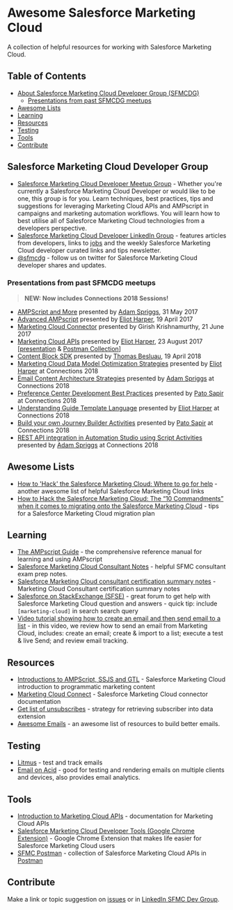 # Awesome Salesforce Marketing Cloud

A collection of helpful resources for working with Salesforce Marketing Cloud.

## Table of Contents

* [About Salesforce Marketing Cloud Developer Group (SFMCDG)](#salesforce-marketing-cloud-developer-group)
  * [Presentations from past SFMCDG meetups](#presentations-from-past-sfmcdg-meetups)
* [Awesome Lists](#awesome-lists)
* [Learning](#learning)
* [Resources](#resources)
* [Testing](#testing)
* [Tools](#tools)
* [Contribute](#contribute)

## Salesforce Marketing Cloud Developer Group

* [Salesforce Marketing Cloud Developer Meetup Group](https://www.meetup.com/Salesforce-Marketing-Cloud-Developers-Group/) - Whether you're currently a Salesforce Marketing Cloud Developer or would like to be one, this group is for you. Learn techniques, best practices, tips and suggestions for leveraging Marketing Cloud APIs and AMPscript in campaigns and marketing automation workflows. You will learn how to best utilise all of Salesforce Marketing Cloud technologies from a developers perspective.
* [Salesforce Marketing Cloud Developer LinkedIn Group](https://www.linkedin.com/groups/7059991) - features articles from developers, links to [jobs](https://www.linkedin.com/groups/7059991/jobs) and the weekly Salesforce Marketing Cloud developer curated links and tips newsletter.
* [@sfmcdg](https://twitter.com/sfmcdg) - follow us on twitter for Salesforce Marketing Cloud developer shares and updates.

### Presentations from past SFMCDG meetups

> **NEW: Now includes Connections 2018 Sessions!**

* [AMPScript and More](https://vimeo.com/219890966) presented by [Adam Spriggs](https://github.com/wvpv), 31 May 2017
* [Advanced AMPscript](https://vimeo.com/219919658) presented by [Eliot Harper](https://github.com/eliotharper), 19 April 2017
* [Marketing Cloud Connector](https://vimeo.com/227015728) presented by Girish Krishnamurthy, 21 June 2017
* [Marketing Cloud APIs](https://vimeo.com/232789197) presented by [Eliot Harper](https://github.com/eliotharper), 23 August 2017 [[presentation](assets/Marketing-Cloud-APIs-EliotHarper-Aug17.pdf) &amp; [Postman Collection](assets/SFMCDGMeetupAug17.postman_collection.json)]
* [Content Block SDK](https://vimeo.com/265518897) presented by [Thomas Besluau](https://github.com/tbesluau), 19 April 2018
* [Marketing Cloud Data Model Optimization Strategies](assets/CNX18-Data-Model-Optimization-Strategies-EHarper.pdf) presented by [Eliot Harper](https://github.com/eliotharper) at Connections 2018
* [Email Content Architecture Strategies](assets/CNX18-Email-Content-Architecture-Strategies-ASpriggs.pdf) presented by [Adam Spriggs](https://github.com/wvpv) at Connections 2018
* [Preference Center Development Best Practices](assets/CNX18-Preference-Center-Development-Best-Practices-PSapir.pdf) presented by [Pato Sapir](https://github.com/psapir) at Connections 2018
* [Understanding Guide Template Language](assets/CNX18-Understanding-Guide-Template-Language-EHarper.pdf) presented by [Eliot Harper](https://github.com/eliotharper) at Connections 2018
* [Build your own Journey Builder Activities](assets/CNX18-Build-your-own-Journey-Builder-Activities-PSapir.pdf) presented by [Pato Sapir](https://github.com/psapir) at Connections 2018
* [REST API integration in Automation Studio using Script Activities](assets/CNX18-REST-API-in-Script-Activities-ASpriggs.pdf) presented by [Adam Spriggs](https://github.com/wvpv) at Connections 2018


## Awesome Lists

* [How to 'Hack' the Salesforce Marketing Cloud: Where to go for help](https://www.linkedin.com/pulse/how-hack-salesforce-marketing-cloud-where-go-help-guilda-hilaire/) - another awesome list of helpful Salesforce Marketing Cloud links
* [How to Hack the Salesforce Marketing Cloud: The “10 Commandments” when it comes to migrating onto the Salesforce Marketing Cloud](https://www.linkedin.com/pulse/how-hack-salesforce-marketing-cloud-10-commandments-when-hilaire/) - tips for a Salesforce Marketing Cloud migration plan

## Learning

* [The AMPscript Guide](https://ampscript.guide) - the comprehensive reference manual for learning and using AMPscript
* [Salesforce Marketing Cloud Consultant Notes](https://github.com/sfmcdg/Salesforce-Marketing-Cloud-Consultant-Notes) - helpful SFMC consultant exam prep notes.
* [Salesforce Marketing Cloud consultant certification summary notes](https://sfdcleo.wordpress.com/2018/04/29/marketing-cloud-consultant-certification-summary/) - Marketing Cloud Consultant certification summary notes
* [Salesforce on StackExchange (SFSE)](https://salesforce.stackexchange.com/questions/tagged/marketing-cloud) - great forum to get help with Salesforce Marketing Cloud question and answers - quick tip: include `[marketing-cloud]` in search search query
* [Video tutorial showing how to create an email and then send email to a list](https://www.youtube.com/watch?v=halN8bpuar8) - in this video, we review how to send an email from Marketing Cloud, includes: create an email; create & import to a list; execute a test & live Send; and review email tracking.

## Resources

* [Introductions to AMPScript, SSJS and GTL](https://developer.salesforce.com/docs/atlas.en-us.mc-programmatic-content.meta/mc-programmatic-content/index.htm) - Salesforce Marketing Cloud introduction to programmatic marketing content
* [Marketing Cloud Connect](http://help.marketingcloud.com/en/documentation/integrated_products__crm_and_web_analytic_solutions/marketing_cloud_connector_v5/) - Salesforce Marketing Cloud connector documentation
* [Get list of unsubscribes](https://salesforce.stackexchange.com/questions/97566/exacttarget-list-of-unsubscribes-this-year) - strategy for retrieving subscriber into data extension
* [Awesome Emails](https://github.com/jonathandion/awesome-emails) - an awesome list of resources to build better emails.

## Testing

* [Litmus](https://litmus.com/) - test and track emails
* [Email on Acid](https://www.emailonacid.com/) - good for testing and rendering emails on multiple clients and devices, also provides email analytics.

## Tools

* [Introduction to Marketing Cloud APIs](https://developer.salesforce.com/docs/atlas.en-us.mc-apis.meta/mc-apis/index-api.htm) - documentation for Marketing Cloud APIs
* [Salesforce Marketing Cloud Developer Tools (Google Chrome Extension)](https://markus.codes/sfmc-chrome-devtools) - Google Chrome Extension that makes life easier for Salesforce Marketing Cloud users
* [SFMC Postman](https://github.com/salesforce-marketingcloud/postman) - collection of Salesforce Marketing Cloud APIs in [Postman](https://www.getpostman.com/)

## Contribute

Make a link or topic suggestion on [issues](https://github.com/sfmcdg/awesome-salesforce-marketingcloud/issues) or in [LinkedIn SFMC Dev Group](https://www.linkedin.com/groups/7059991/7059991-6308431256036134912).

